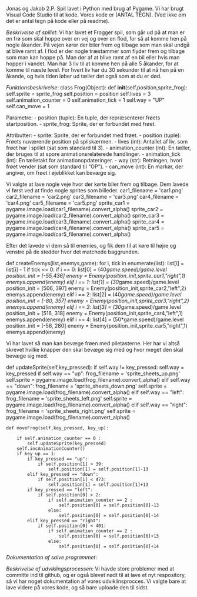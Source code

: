 Jonas og Jakob 2.P.
Spil lavet i Python med brug af Pygame.
Vi har brugt Visual Code Studio til at kode.
Vores kode er (ANTAL TEGN). (Ved ikke om det er antal tegn på kode eller på readme).

*Beskrivelse af spillet*:
Vi har lavet et Frogger spil, som går ud på at man er en frø som skal hoppe over en vej og over en flod, for så at komme hen på nogle åkander. På vejen kører der biler frem og tilbage som man skal undgå at blive ramt af. I flod er der nogle træstammer som flyder frem og tilbage som man kan hoppe på. Man dør af at blive ramt af en bil eller hvis man hopper i vandet. Man har 3 liv til at komme hen på alle 5 åkander, for at komme til næste level. For hvert liv har du 30 sekunder til at nå hen på en åkande, og hvis tiden løber ud tæller det også som at du er død.


*Funktionsbeskrivelse*:
class Frog(Object):
    def __init__(self,position,sprite_frog):
        self.sprite = sprite_frog
        self.position = position
        self.lives = 3
        self.animation_counter = 0
        self.animation_tick = 1
        self.way = "UP"
        self.can_move = 1

Parametre:
    - position (tuple): En tuple, der repræsenterer frøets startposition.
    - sprite_frog: Sprite, der er forbundet med frøet.

Attributter:
    - sprite: Sprite, der er forbundet med frøet.
    - position (tuple): Frøets nuværende position på spilskærmen.
    - lives (int): Antallet af liv, som frøet har i spillet (sat som standard til 3).
    - animation_counter (int): En tæller, der bruges til at spore animationsrelaterede handlinger.
    - animation_tick (int): En tælletakt for animationopdateringer.
    - way (str): Retningen, hvori frøet vender (sat som standard til "OP").
    - can_move (int): En markør, der angiver, om frøet i øjeblikket kan bevæge sig.



Vi valgte at lave nogle veje hvor der kørte biler frem og tilbage. Dem lavede vi først ved at finde nogle sprites som billeder.
car1_filename = 'car1.png'
car2_filename = 'car2.png'
car3_filename = 'car3.png'
car4_filename = 'car4.png'
car5_filename = 'car5.png'
sprite_car1 = pygame.image.load(car1_filename).convert_alpha()
sprite_car2 = pygame.image.load(car2_filename).convert_alpha()
sprite_car3 = pygame.image.load(car3_filename).convert_alpha()
sprite_car4 = pygame.image.load(car4_filename).convert_alpha()
sprite_car5 = pygame.image.load(car5_filename).convert_alpha()

Efter det lavede vi dem så til enemies, og fik dem til at køre til højre og venstre på de stedder hvor det matchede baggrunden.

def createEnemys(list,enemys,game):
    for i, tick in enumerate(list):
        list[i] = list[i] - 1
        if tick <= 0:
            if i == 0:
                list[0] = (40*game.speed)/game.level
                position_init = [-55,436]
                enemy = Enemy(position_init,sprite_car1,"right",1)
                enemys.append(enemy)
            elif i == 1:
                list[1] = (30*game.speed)/game.level
                position_init = [506, 397]
                enemy = Enemy(position_init,sprite_car2,"left",2)
                enemys.append(enemy)
            elif i == 2:
                list[2] = (40*game.speed)/game.level
                position_init = [-80, 357]
                enemy = Enemy(position_init,sprite_car3,"right",2)
                enemys.append(enemy)
            elif i == 3:
                list[3] = (30*game.speed)/game.level
                position_init = [516, 318]
                enemy = Enemy(position_init,sprite_car4,"left",1)
                enemys.append(enemy)
            elif i == 4:
                list[4] = (50*game.speed)/game.level
                position_init = [-56, 280]
                enemy = Enemy(position_init,sprite_car5,"right",1)
                enemys.append(enemy)


Vi har lavet så man kan bevæge frøen med piletasterne. Her har vi altså skrevet hvilke knapper den skal bevæge sig med og hvor meget den skal bevæge sig med.

def updateSprite(self,key_pressed):
        if self.way != key_pressed:
            self.way = key_pressed
            if self.way == "up":
                frog_filename = 'sprite_sheets_up.png'
                self.sprite = pygame.image.load(frog_filename).convert_alpha()
            elif self.way == "down":
                frog_filename = 'sprite_sheets_down.png'
                self.sprite = pygame.image.load(frog_filename).convert_alpha()
            elif self.way == "left":
                frog_filename = 'sprite_sheets_left.png'
                self.sprite = pygame.image.load(frog_filename).convert_alpha()
            elif self.way == "right":
                frog_filename = 'sprite_sheets_right.png'
                self.sprite = pygame.image.load(frog_filename).convert_alpha()


    def moveFrog(self,key_pressed, key_up):
         
        if self.animation_counter == 0 :
            self.updateSprite(key_pressed)
        self.incAnimationCounter()
        if key_up == 1:
            if key_pressed == "up":
                if self.position[1] > 39:
                    self.position[1] = self.position[1]-13
            elif key_pressed == "down":
                if self.position[1] < 473:
                    self.position[1] = self.position[1]+13
            if key_pressed == "left":
                if self.position[0] > 2:
                    if self.animation_counter == 2 :
                        self.position[0] = self.position[0]-13
                    else:
                        self.position[0] = self.position[0]-14
            elif key_pressed == "right":
                if self.position[0] < 401:
                    if self.animation_counter == 2 :
                        self.position[0] = self.position[0]+13
                    else:
                        self.position[0] = self.position[0]+14



*Dokumentation af salve programmet*:



*Beskrivelse af udviklingsprocessen*:
Vi havde store problemer med at committe ind til github, og er også blevet nødt til at lave et nyt respository, så vi har noget dokumentation af vores udviklinsprocces. Vi valgte bare at lave videre på vores kode, og så bare uploade den til sidst.






